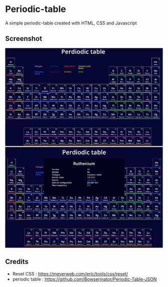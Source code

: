# Periodic-table

A simple periodic-table created with HTML, CSS and Javascript

## Screenshot

![Screenshot of the application](screenshot1.png)
![Screenshot of the application](screenshot2.png)

## Credits

- Reset CSS : https://meyerweb.com/eric/tools/css/reset/
- periodic table : https://github.com/Bowserinator/Periodic-Table-JSON
